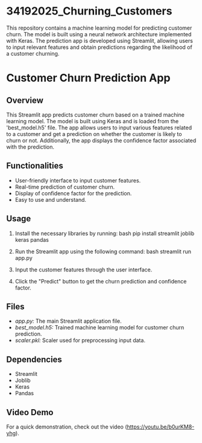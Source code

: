 # 34192025_Churning_Customers
This repository contains a machine learning model for predicting customer churn. The model is built using a neural network architecture implemented with Keras. The prediction app is developed using Streamlit, allowing users to input relevant features and obtain predictions regarding the likelihood of a customer churning.

# Customer Churn Prediction App

## Overview

This Streamlit app predicts customer churn based on a trained machine learning model. The model is built using Keras and is loaded from the 'best_model.h5' file. The app allows users to input various features related to a customer and get a prediction on whether the customer is likely to churn or not. Additionally, the app displays the confidence factor associated with the prediction.

## Functionalities

- User-friendly interface to input customer features.
- Real-time prediction of customer churn.
- Display of confidence factor for the prediction.
- Easy to use and understand.

## Usage

1. Install the necessary libraries by running:
    bash
    pip install streamlit joblib keras pandas
    

2. Run the Streamlit app using the following command:
    bash
    streamlit run app.py
    

3. Input the customer features through the user interface.

4. Click the "Predict" button to get the churn prediction and confidence factor.

## Files

- *app.py:* The main Streamlit application file.
- *best_model.h5:* Trained machine learning model for customer churn prediction.
- *scaler.pkl:* Scaler used for preprocessing input data.

## Dependencies

- Streamlit
- Joblib
- Keras
- Pandas

## Video Demo

For a quick demonstration, check out the video (https://youtu.be/b0urKM8-yhg).

